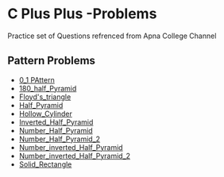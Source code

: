 # C Plus Plus  -Problems
Practice set of Questions 
refrenced from Apna College Channel

## Pattern Problems

- [0_1 PAttern](Pattern_Problems/0_1_Pattern.cpp)
- [180_half_Pyramid](Pattern_Problems/180_half_Pyramid.cpp)
- [Floyd's_triangle](Pattern_Problems/Floyd's_triangle.cpp)
- [Half_Pyramid](Pattern_Problems/Half_Pyramid.cpp)
- [Hollow_Cylinder](Pattern_Problems/Hollow_Cylinder.cpp)
- [Inverted_Half_Pyramid](Pattern_Problems/Inverted_Half_Pyramid.cpp)
- [Number_Half_Pyramid](Pattern_Problems/Number_Half_Pyramid.cpp)
- [Number_Half_Pyramid_2](Pattern_Problems/Number_Half_Pyramid_2.cpp)
- [Number_inverted_Half_Pyramid](Pattern_Problems/Number_inverted_Half_Pyramid.cpp)
- [Number_inverted_Half_Pyramid_2](Pattern_Problems/Number_inverted_Half_Pyramid_2.cpp)
- [Solid_Rectangle](Pattern_Problems/Solid_Rectangle.cpp)



